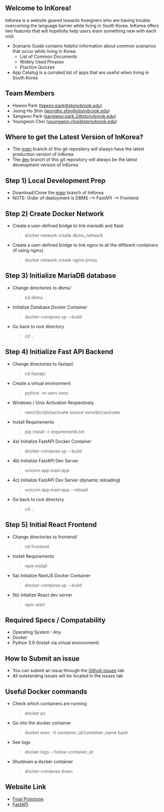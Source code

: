 ## Welcome to InKorea!
InKorea is a website geared towards foreigners who are having trouble overcoming the language barrier while living in South Korea. InKorea offers two features that will hopefully help users learn something new with each visit.
- Scenario Guide contains helpful information about common scenarios that occur while living in Korea
  - List of Common Documents
  - Widely Used Phrases
  - Practice Quizzes
- App Catalog is a currated list of apps that are useful when living in South Korea

## Team Members
- Hawon Park (hawon.park@stonybrook.edu)
- Jeong Ho Shin (jeongho.shin@stonybrook.edu)
- Sangwoo Park (sangwoo.park.2@stonybrook.edu)
- Youngwon Choi (youngwon.choi@stonybrook.edu)

## Where to get the Latest Version of InKorea?
- The [main](https://github.com/hawonp/InKorea) branch of this git repository will always have the latest production version of InKorea
- The [dev](https://github.com/hawonp/InKorea/tree/dev) branch of this git repository will always be the latest development version of InKorea

## Step 1) Local Development Prep
- Download/Clone the [main](https://github.com/hawonp/InKorea) branch of InKorea
- NOTE: Order of deployment is DBMS --> FastAPI --> Frontend

## Step 2) Create Docker Network
- Create a user-defined bridge to link mariadb and flask
  > docker network create dbms_network
- Create a user-defined bridge to link nginx to all the different containers (if using nginx)
  > docker network create nginx-proxy

## Step 3) Initialize MariaDB database
- Change directories to dbms/
  > cd dbms

- Initialize Database Docker Container
  > docker-compose up --build

- Go back to root directory
  > cd ..

## Step 4) Initialize Fast API Backend
- Change directories to fastapi/
  > cd fastapi

- Create a virtual environment 
  > python -m venv venv

- Windows / Unix Activation Respectively  
  > venv\Scripts\activate 
  > source venv/bin/activate

- Install Requirements
  > pip install -r requirements.txt

- 4a) Initialize FastAPI Docker Container
  > docker-compose up --build

- 4b) Initialize FastAPI Dev Server
  > uvicorn app.main:app

- 4c) Initialize FastAPI Dev Server (dynamic reloading)
  > uvicorn app.main:app --reload

- Go back to root directory
  > cd ..

## Step 5) Initial React Frontend
- Change directories to frontend/
  > cd frontend

- Install Requirements
  > npm install

- 5a) Initialize NextJS Docker Container
  > docker-compose up --build

- 5b) Intialize React dev server
  > npm start

## Required Specs / Compatability
 - Operating System : Any
 - Docker
 - Python 3.9 (Install via virtual environment)

## How to Submit an issue
 - You can submit an issue through the [Github issues](https://github.com/hawonp/InKorea/issues) tab
 - All outstanding issues will be located in the issues tab

## Useful Docker commands
 - Check which containers are running
    > docker ps

 - Go into the docker container
    > docker exec -it container_id/container_name bash

 - See logs
    > docker logs --follow container_id

 - Shutdown a docker container
    > docker-compose down

## Website Link
- [Final Prototype](https://www.inkorea.co/)
- [FastAPI](https://www.backend.inkorea.co/docs)
